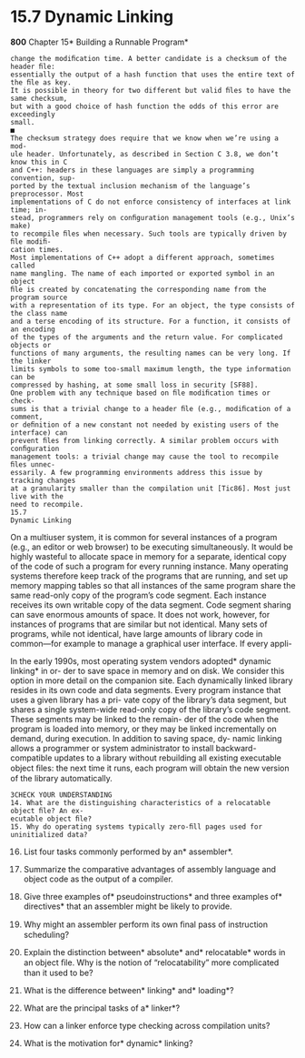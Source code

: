 # 15.7 Dynamic Linking

**800**
Chapter 15* Building a Runnable Program*

```
change the modiﬁcation time. A better candidate is a checksum of the header ﬁle:
essentially the output of a hash function that uses the entire text of the ﬁle as key.
It is possible in theory for two different but valid ﬁles to have the same checksum,
but with a good choice of hash function the odds of this error are exceedingly
small.
■
The checksum strategy does require that we know when we’re using a mod-
ule header. Unfortunately, as described in Section C 3.8, we don’t know this in C
and C++: headers in these languages are simply a programming convention, sup-
ported by the textual inclusion mechanism of the language’s preprocessor. Most
implementations of C do not enforce consistency of interfaces at link time; in-
stead, programmers rely on conﬁguration management tools (e.g., Unix’s make)
to recompile ﬁles when necessary. Such tools are typically driven by ﬁle modiﬁ-
cation times.
Most implementations of C++ adopt a different approach, sometimes called
name mangling. The name of each imported or exported symbol in an object
ﬁle is created by concatenating the corresponding name from the program source
with a representation of its type. For an object, the type consists of the class name
and a terse encoding of its structure. For a function, it consists of an encoding
of the types of the arguments and the return value. For complicated objects or
functions of many arguments, the resulting names can be very long. If the linker
limits symbols to some too-small maximum length, the type information can be
compressed by hashing, at some small loss in security [SF88].
One problem with any technique based on ﬁle modiﬁcation times or check-
sums is that a trivial change to a header ﬁle (e.g., modiﬁcation of a comment,
or deﬁnition of a new constant not needed by existing users of the interface) can
prevent ﬁles from linking correctly. A similar problem occurs with conﬁguration
management tools: a trivial change may cause the tool to recompile ﬁles unnec-
essarily. A few programming environments address this issue by tracking changes
at a granularity smaller than the compilation unit [Tic86]. Most just live with the
need to recompile.
15.7
Dynamic Linking
```

On a multiuser system, it is common for several instances of a program (e.g.,
an editor or web browser) to be executing simultaneously. It would be highly
wasteful to allocate space in memory for a separate, identical copy of the code of
such a program for every running instance. Many operating systems therefore
keep track of the programs that are running, and set up memory mapping tables
so that all instances of the same program share the same read-only copy of the
program’s code segment. Each instance receives its own writable copy of the data
segment. Code segment sharing can save enormous amounts of space. It does not
work, however, for instances of programs that are similar but not identical.
Many sets of programs, while not identical, have large amounts of library code
in common—for example to manage a graphical user interface. If every appli-

In the early 1990s, most operating system vendors adopted* dynamic linking* in or-
der to save space in memory and on disk. We consider this option in more detail
on the companion site. Each dynamically linked library resides in its own code
and data segments. Every program instance that uses a given library has a pri-
vate copy of the library’s data segment, but shares a single system-wide read-only
copy of the library’s code segment. These segments may be linked to the remain-
der of the code when the program is loaded into memory, or they may be linked
incrementally on demand, during execution. In addition to saving space, dy-
namic linking allows a programmer or system administrator to install backward-
compatible updates to a library without rebuilding all existing executable object
ﬁles: the next time it runs, each program will obtain the new version of the library
automatically.

```
3CHECK YOUR UNDERSTANDING
14. What are the distinguishing characteristics of a relocatable object ﬁle? An ex-
ecutable object ﬁle?
15. Why do operating systems typically zero-ﬁll pages used for uninitialized data?
```

16. List four tasks commonly performed by an* assembler*.
17. Summarize the comparative advantages of assembly language and object code
as the output of a compiler.
18. Give three examples of* pseudoinstructions* and three examples of* directives* that
an assembler might be likely to provide.
19. Why might an assembler perform its own ﬁnal pass of instruction scheduling?

20. Explain the distinction between* absolute* and* relocatable* words in an object
ﬁle. Why is the notion of “relocatability” more complicated than it used to
be?
21. What is the difference between* linking* and* loading*?

22. What are the principal tasks of a* linker*?
23. How can a linker enforce type checking across compilation units?

24. What is the motivation for* dynamic* linking?

